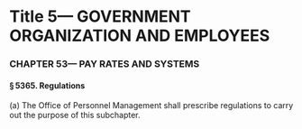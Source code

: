 
# Title 5— GOVERNMENT ORGANIZATION AND EMPLOYEES
### CHAPTER 53— PAY RATES AND SYSTEMS
#### § 5365. Regulations

(a) The Office of Personnel Management shall prescribe regulations to carry out the purpose of this subchapter.
